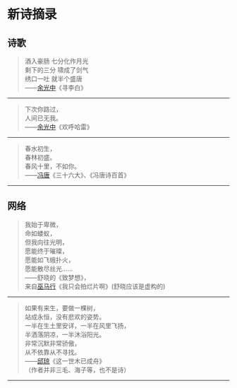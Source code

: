 # 新诗摘录

## 诗歌

> 酒入豪肠 七分化作月光  
> 剩下的三分 啸成了剑气  
> 绣口一吐 就半个盛唐  
> ——[余光中](../wiki/余光中.md)《寻李白》  

---

> 下次你路过，  
> 人间已无我。  
> ——[余光中](../wiki/余光中.md)《欢呼哈雷》  

---

> 春水初生，  
> 春林初盛。  
> 春风十里，不如你。  
> ——[冯唐](../wiki/冯唐.md)《三十六大》、《冯唐诗百首》  

---

## 网络

> 我始于卑微，  
> 命如蝼蚁，  
> 但我向往光明，  
> 愿能终于璀璨，  
> 愿能如飞蛾扑火，  
> 愿能散尽丝光……  
> ——舒晓的《致梦想》，  
> 来自[巫马行](../wiki/巫马行.md)《我只会拍烂片啊》(舒晓应该是虚构的)  

---

> 如果有来生，要做一棵树，  
> 站成永恒，没有悲欢的姿势。  
> 一半在生土里安详，一半在风里飞扬，  
> 半洒落阴凉，一半沐浴阳光。  
> 非常沉默非常骄傲，  
> 从不依靠从不寻找。  
> ——[邱琼](../wiki/邱琼.md)《这一世木已成舟》  
> （作者并非三毛、海子等，也不是诗）  

---
